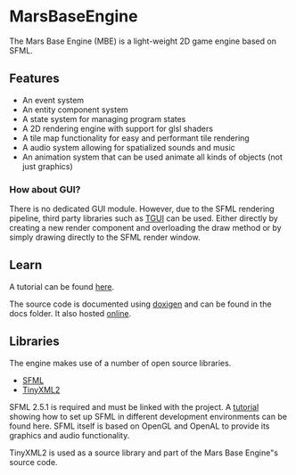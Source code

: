 # MarsBaseEngine
The Mars Base Engine (MBE) is a light-weight 2D game engine based on SFML.

## Features

- An event system
- An entity component system
- A state system for managing program states
- A 2D rendering engine with support for glsl shaders
- A tile map functionality for easy and performant tile rendering
- A audio system allowing for spatialized sounds and music
- An animation system that can be used animate all kinds of objects (not just graphics)

### How about GUI?
There is no dedicated GUI module. However, due to the SFML rendering pipeline, third party libraries such as [TGUI](https://tgui.eu/ "TGUI Homepage") can be used. Either directly by creating a new render component and overloading the draw method or by simply drawing directly to the SFML render window.

## Learn
A tutorial can be found [here](https://adriankoch3010.github.io/MarsBaseEngine/index.md "Mars Base Engine Tutorial").

The source code is documented using [doxigen](http://www.doxygen.nl/ "Doxygen Mainpage") and can be found in the docs folder. It also hosted [online](https://adriankoch3010.github.io/MarsBaseEngine/Doxygen/index.html "Mars Base Project Documentation").

## Libraries
The engine makes use of a number of open source libraries.

- [SFML](https://sfml-dev.org "SFML Homepage")
- [TinyXML2](https://github.com/leethomason/tinyxml2 "TinyXML2 GitHub page")

SFML 2.5.1 is required and must be linked with the project. A [tutorial](https://www.sfml-dev.org/tutorials/2.5/ "SFML Tutorial") showing how to set up SFML in different development environments can be found here. SFML itself is based on OpenGL and OpenAL to provide its graphics and audio functionality.

TinyXML2 is used as a source library and part of the Mars Base Engine"s source code.